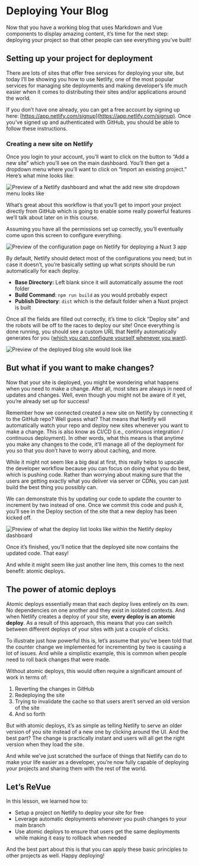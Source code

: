 Deploying Your Blog
===================

Now that you have a working blog that uses Markdown and Vue components to display amazing content, it’s time for the next step: deploying your project so that other people can see everything you’ve built!

Setting up your project for deployment
--------------------------------------

There are lots of sites that offer free services for deploying your site, but today I’ll be showing you how to use Netlify, one of the most popular services for managing site deployments and making developer’s life much easier when it comes to distributing their sites and/or applications around the world.

If you don’t have one already, you can get a free account by signing up here: [https://app.netlify.com/signup](https://app.netlify.com/signup). Once you’ve signed up and authenticated with GitHub, you should be able to follow these instructions.

### Creating a new site on Netlify

Once you login to your account, you’ll want to click on the button to “Add a new site” which you’ll see on the main dashboard. You’ll then get a dropdown menu where you’ll want to click on “Import an existing project.” Here’s what mine looks like:

![Preview of a Netlify dashboard and what the add new site dropdown menu looks like](https://firebasestorage.googleapis.com/v0/b/vue-mastery.appspot.com/o/flamelink%2Fmedia%2F07-01.jpg?alt=media&token=da6d92be-a2c9-4e24-a4ed-2978a9bc72ef)

What’s great about this workflow is that you’ll get to import your project directly from GitHub which is going to enable some really powerful features we’ll talk about later on in this course.

Assuming you have all the permissions set up correctly, you’ll eventually come upon this screen to configure everything.

![Preview of the configuration page on Netlify for deploying a Nuxt 3 app](https://firebasestorage.googleapis.com/v0/b/vue-mastery.appspot.com/o/flamelink%2Fmedia%2F07-02.jpg?alt=media&token=2d9fce89-86c4-42ad-b65d-807ba3f64a7b)

By default, Netlify should detect most of the configurations you need; but in case it doesn’t, you’re basically setting up what scripts should be run automatically for each deploy.

*   **Base Directory:** Left blank since it will automatically assume the root folder
*   **Build Command**: `npm run build` as you would probably expect
*   **Publish Directory**: `dist` which is the default folder when a Nuxt project is built

Once all the fields are filled out correctly, it’s time to click “Deploy site” and the robots will be off to the races to deploy our site! Once everything is done running, you should see a custom URL that Netlify automatically generates for you ([which you can configure yourself whenever you want](https://answers.netlify.com/t/meaning-behind-netlify-subdomains/3838)).

![Preview of the deployed blog site would look like](https://firebasestorage.googleapis.com/v0/b/vue-mastery.appspot.com/o/flamelink%2Fmedia%2F07-03.jpg?alt=media&token=6c42ab39-50ce-437b-809b-7d4803173b3d)

But what if you want to make changes?
-------------------------------------

Now that your site is deployed, you might be wondering what happens when you need to make a change. After all, most sites are always in need of updates and changes. Well, even though you might not be aware of it yet, you’re already set up for success!

Remember how we connected created a new site on Netlify by connecting it to the GitHub repo? Well guess what? That means that Netlify will automatically watch your repo and deploy new sites whenever you want to make a change. This is also know as CI/CD (i.e., continuous integration / continuous deployment). In other words, what this means is that anytime you make any changes to the code, it’ll manage all of the deployment for you so that you don’t have to worry about caching, and more.

While it might not seem like a big deal at first, this really helps to upscale the developer workflow because you can focus on doing what you do best, which is pushing code. Rather than worrying about making sure that the users are getting exactly what you deliver via server or CDNs, you can just build the best thing you possibly can.

We can demonstrate this by updating our code to update the counter to increment by two instead of one. Once we commit this code and push it, you’ll see in the Deploy section of the site that a new deploy has been kicked off.

![Preview of what the deploy list looks like within the Netlify deploy dashboard](https://firebasestorage.googleapis.com/v0/b/vue-mastery.appspot.com/o/flamelink%2Fmedia%2F07-04.jpg?alt=media&token=fd143f81-6053-4601-bf48-cc06a812f280)

Once it’s finished, you’ll notice that the deployed site now contains the updated code. That easy!

And while it might seem like just another line item, this comes to the next benefit: atomic deploys.

The power of atomic deploys
---------------------------

Atomic deploys essentially mean that each deploy lives entirely on its own. No dependencies on one another and they exist in isolated contexts. And when Netlify creates a deploy of your site, **every deploy is an atomic deploy**. As a result of this approach, this means that you can switch between different deploys of your sites with just a couple of clicks.

To illustrate just how powerful this is, let’s assume that you’ve been told that the counter change we implemented for incrementing by two is causing a lot of issues. And while a simplistic example, this is common when people need to roll back changes that were made.

Without atomic deploys, this would often require a significant amount of work in terms of:

1.  Reverting the changes in GitHub
2.  Redeploying the site
3.  Trying to invalidate the cache so that users aren’t served an old version of the site
4.  And so forth

But with atomic deploys, it’s as simple as telling Netlify to serve an older version of you site instead of a new one by clicking around the UI. And the best part? The change is practically instant and users will all get the right version when they load the site.

And while we’ve just scratched the surface of things that Netlify can do to make your life easier as a developer, you’re now fully capable of deploying your projects and sharing them with the rest of the world.

Let’s ReVue
-----------

In this lesson, we learned how to:

*   Setup a project on Netlify to deploy your site for free
*   Leverage automatic deployments whenever you push changes to your main branch
*   Use atomic deploys to ensure that users get the same deployments while making it easy to rollback when needed

And the best part about this is that you can apply these basic principles to other projects as well. Happy deploying!

